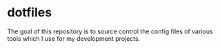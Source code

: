 # dotfiles
The goal of this repository is to source control the config files of various tools which I use for my development projects.
